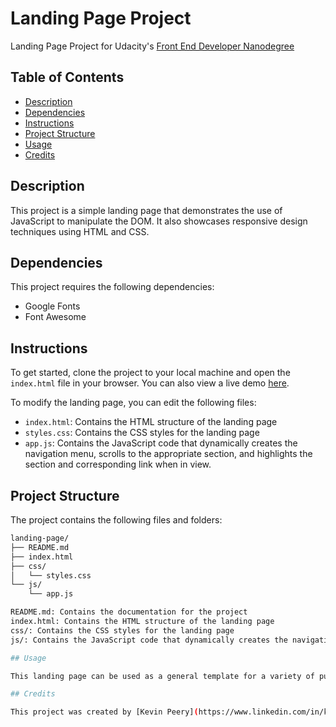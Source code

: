 # Landing Page Project

Landing Page Project for Udacity's [Front End Developer Nanodegree](https://www.udacity.com/course/front-end-web-developer-nanodegree--nd0011)

## Table of Contents

* [Description](#description)
* [Dependencies](#dependencies)
* [Instructions](#instructions)
* [Project Structure](#project-structure)
* [Usage](#usage)
* [Credits](#credits)

## Description

This project is a simple landing page that demonstrates the use of JavaScript to manipulate the DOM. It also showcases responsive design techniques using HTML and CSS.

## Dependencies

This project requires the following dependencies:

* Google Fonts
* Font Awesome

## Instructions

To get started, clone the project to your local machine and open the `index.html` file in your browser. You can also view a live demo [here]().

To modify the landing page, you can edit the following files:
- `index.html`: Contains the HTML structure of the landing page
- `styles.css`: Contains the CSS styles for the landing page
- `app.js`: Contains the JavaScript code that dynamically creates the navigation menu, scrolls to the appropriate section, and highlights the section and corresponding link when in view.

## Project Structure

The project contains the following files and folders:

```bash
landing-page/
├── README.md
├── index.html
├── css/
│   └── styles.css
└── js/
    └── app.js

README.md: Contains the documentation for the project
index.html: Contains the HTML structure of the landing page
css/: Contains the CSS styles for the landing page
js/: Contains the JavaScript code that dynamically creates the navigation menu, scrolls to the appropriate section, and highlights the section and corresponding link when in view.

## Usage

This landing page can be used as a general template for a variety of purposes. 

## Credits

This project was created by [Kevin Peery](https://www.linkedin.com/in/kevin-peery/) for Udacity's Front End Developer Nanodegree program. 
